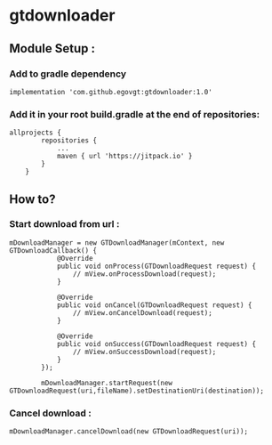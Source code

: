 # gtdownloader
## Module Setup :
### Add to gradle dependency
~~~
implementation 'com.github.egovgt:gtdownloader:1.0'
~~~

### Add it in your root build.gradle at the end of repositories:
~~~
allprojects {
		repositories {
			...
			maven { url 'https://jitpack.io' }
		}
	}
~~~

## How to? 

### Start download from url :

~~~
mDownloadManager = new GTDownloadManager(mContext, new GTDownloadCallback() {
            @Override
            public void onProcess(GTDownloadRequest request) {
                // mView.onProcessDownload(request);
            }

            @Override
            public void onCancel(GTDownloadRequest request) {
                // mView.onCancelDownload(request);
            }

            @Override
            public void onSuccess(GTDownloadRequest request) {
                // mView.onSuccessDownload(request);
            }
        });
        
        mDownloadManager.startRequest(new GTDownloadRequest(uri,fileName).setDestinationUri(destination));
~~~

### Cancel download :

~~~
mDownloadManager.cancelDownload(new GTDownloadRequest(uri));
~~~
